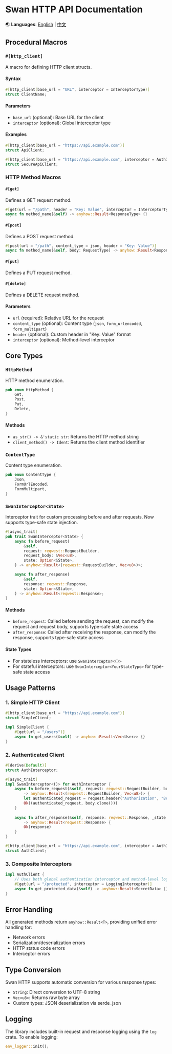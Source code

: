 # Swan HTTP API Documentation

🌏 **Languages**: [English](API_EN.md) | [中文](API.md)

## Procedural Macros

### `#[http_client]`

A macro for defining HTTP client structs.

#### Syntax

```rust
#[http_client(base_url = "URL", interceptor = InterceptorType)]
struct ClientName;
```

#### Parameters

- `base_url` (optional): Base URL for the client
- `interceptor` (optional): Global interceptor type

#### Examples

```rust
#[http_client(base_url = "https://api.example.com")]
struct ApiClient;

#[http_client(base_url = "https://api.example.com", interceptor = AuthInterceptor)]
struct SecureApiClient;
```

### HTTP Method Macros

#### `#[get]`

Defines a GET request method.

```rust
#[get(url = "/path", header = "Key: Value", interceptor = InterceptorType)]
async fn method_name(&self) -> anyhow::Result<ResponseType> {}
```

#### `#[post]`

Defines a POST request method.

```rust
#[post(url = "/path", content_type = json, header = "Key: Value")]
async fn method_name(&self, body: RequestType) -> anyhow::Result<ResponseType> {}
```

#### `#[put]`

Defines a PUT request method.

#### `#[delete]`

Defines a DELETE request method.

#### Parameters

- `url` (required): Relative URL for the request
- `content_type` (optional): Content type (`json`, `form_urlencoded`, `form_multipart`)
- `header` (optional): Custom header in "Key: Value" format
- `interceptor` (optional): Method-level interceptor

## Core Types

### `HttpMethod`

HTTP method enumeration.

```rust
pub enum HttpMethod {
    Get,
    Post,
    Put,
    Delete,
}
```

#### Methods

- `as_str() -> &'static str`: Returns the HTTP method string
- `client_method() -> Ident`: Returns the client method identifier

### `ContentType`

Content type enumeration.

```rust
pub enum ContentType {
    Json,
    FormUrlEncoded,
    FormMultipart,
}
```

### `SwanInterceptor<State>`

Interceptor trait for custom processing before and after requests. Now supports type-safe state injection.

```rust
#[async_trait]
pub trait SwanInterceptor<State> {
    async fn before_request(
        &self,
        request: reqwest::RequestBuilder,
        request_body: &Vec<u8>,
        state: Option<&State>,
    ) -> anyhow::Result<(reqwest::RequestBuilder, Vec<u8>)>;

    async fn after_response(
        &self,
        response: reqwest::Response,
        state: Option<&State>,
    ) -> anyhow::Result<reqwest::Response>;
}
```

#### Methods

- `before_request`: Called before sending the request, can modify the request and request body, supports type-safe state access
- `after_response`: Called after receiving the response, can modify the response, supports type-safe state access

#### State Types

- For stateless interceptors: use `SwanInterceptor<()>`
- For stateful interceptors: use `SwanInterceptor<YourStateType>` for type-safe state access

## Usage Patterns

### 1. Simple HTTP Client

```rust
#[http_client(base_url = "https://api.example.com")]
struct SimpleClient;

impl SimpleClient {
    #[get(url = "/users")]
    async fn get_users(&self) -> anyhow::Result<Vec<User>> {}
}
```

### 2. Authenticated Client

```rust
#[derive(Default)]
struct AuthInterceptor;

#[async_trait]
impl SwanInterceptor<()> for AuthInterceptor {
    async fn before_request(&self, request: reqwest::RequestBuilder, body: &Vec<u8>, _state: Option<&()>) 
        -> anyhow::Result<(reqwest::RequestBuilder, Vec<u8>)> {
        let authenticated_request = request.header("Authorization", "Bearer token");
        Ok((authenticated_request, body.clone()))
    }
    
    async fn after_response(&self, response: reqwest::Response, _state: Option<&()>) 
        -> anyhow::Result<reqwest::Response> {
        Ok(response)
    }
}

#[http_client(base_url = "https://api.example.com", interceptor = AuthInterceptor)]
struct AuthClient;
```

### 3. Composite Interceptors

```rust
impl AuthClient {
    // Uses both global authentication interceptor and method-level logging interceptor
    #[get(url = "/protected", interceptor = LoggingInterceptor)]
    async fn get_protected_data(&self) -> anyhow::Result<SecretData> {}
}
```

## Error Handling

All generated methods return `anyhow::Result<T>`, providing unified error handling for:

- Network errors
- Serialization/deserialization errors
- HTTP status code errors
- Interceptor errors

## Type Conversion

Swan HTTP supports automatic conversion for various response types:

- `String`: Direct conversion to UTF-8 string
- `Vec<u8>`: Returns raw byte array
- Custom types: JSON deserialization via serde_json

## Logging

The library includes built-in request and response logging using the `log` crate. To enable logging:

```rust
env_logger::init();
```